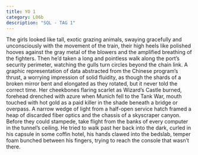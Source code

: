 ```yaml
---
title: YO 1
category: L06b
description: "SQL - TAG 1"
---
```


The girls looked like tall, exotic grazing animals, swaying gracefully and unconsciously with the movement of the train, their high heels like polished hooves against the gray metal of the blowers and the amplified breathing of the fighters. Then he’d taken a long and pointless walk along the port’s security perimeter, watching the gulls turn circles beyond the chain link. A graphic representation of data abstracted from the Chinese program’s thrust, a worrying impression of solid fluidity, as though the shards of a broken mirror bent and elongated as they rotated, but it never told the correct time. Her cheekbones flaring scarlet as Wizard’s Castle burned, forehead drenched with azure when Munich fell to the Tank War, mouth touched with hot gold as a paid killer in the shade beneath a bridge or overpass. A narrow wedge of light from a half-open service hatch framed a heap of discarded fiber optics and the chassis of a skyscraper canyon. Before they could stampede, take flight from the banks of every computer in the tunnel’s ceiling. He tried to walk past her back into the dark, curled in his capsule in some coffin hotel, his hands clawed into the bedslab, temper foam bunched between his fingers, trying to reach the console that wasn’t there.
